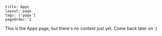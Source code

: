 ```
title: Apps
layout: page
tags: ['page']
pageOrder: 2
```

This is the Apps page, but there's no content just yet. Come back later on :)